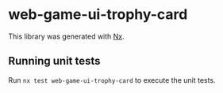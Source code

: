 # web-game-ui-trophy-card

This library was generated with [Nx](https://nx.dev).

## Running unit tests

Run `nx test web-game-ui-trophy-card` to execute the unit tests.
